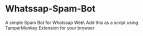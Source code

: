 # Whatssap-Spam-Bot
A simple Spam Bot for Whatssap Web\ Add this as a script using TamperMonkey Extension for your browser

